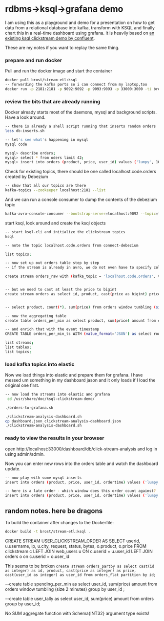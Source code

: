 # rdbms->ksql->grafana demo

I am using this as a playground and demo for a presentation on how to get data from a relational database into kafka, transform with KSQL and finally chart this in a real-time dashboard using grafana. It is heavily based on [an existing ksql clickstream demo by confluent](https://github.com/confluentinc/ksql/tree/v0.5/ksql-clickstream-demo#clickstream-analysis).

These are my notes if you want to replay the same thing.

### prepare and run docker
Pull and run the docker image and start the container

``` sh 
docker pull brost/stream-etl:ksql
-- forwarding the kafka ports so i can connect from my laptop,too
docker run -p 2181:2181 -p 9092:9092 -p 9093:9093 -p 33000:3000 -ti brost/stream-etl:ksql bash
```

### review the bits that are already running
Docker already starts most of the daemons, mysql and background scripts. Have a look around.

``` sh
-- there is already a shell script running that inserts random orders
less db-inserts.sh

-- let's see what's happening in mysql
mysql code

mysql> describe orders;
mysql> select * from oders limit 42;
mysql> insert into orders (product, price, user_id) values ('lumpy', 100, 42);
```

Check for existing topics, there should be one called localhost.code.orders created by Debezium

``` sh
-- show that all our topics are there
kafka-topics --zookeeper localhost:2181 --list
```

And we can run a console consumer to dump the contents of the debezium topic
``` sh
kafka-avro-console-consumer --bootstrap-server=localhost:9092 --topic=localhost.code.orders
```

start ksql, look around and create the ksql objects
``` sh
-- start ksql-cli and initialize the clickstream topics
ksql 

-- note the topic localhost.code.orders from connect-debezium

list topics;

-- now set up out orders table step by step
-- if the stream is already in avro, we do not even have to specify columns

create stream orders_raw with (kafka_topic = 'localhost.code.orders', value_format = 'AVRO', timestamp='ordertime');


-- but we need to cast at least the price to bigint
create stream orders as select id, product, cast(price as bigint) price, user_id, ordertime from orders_raw;


-- select product, count(*), sum(price) from orders window tumbling (size 15 seconds) group by product;

-- now the aggregating table
create table orders_per_min as select product, sum(price) amount from orders window hopping (size 60 seconds, advance by 15 seconds) group by product;

-- and enrich that with the event timestamp
CREATE TABLE orders_per_min_ts WITH (value_format='JSON') as select rowTime as event_ts, * from orders_per_min;

list streams;
list tables;
list topics;
```

### load kafka topics into elastic
Now we load things into elastic and prepare them for grafana. I have messed um something in my dashboard jason and it only loads if I load the original one first. 

``` sh
-- now load the streams into elastic and grafana
 cd /usr/share/doc/ksql-clickstream-demo/

./orders-to-grafana.sh

./clickstream-analysis-dashboard.sh
cp dashboard.json clickstream-analysis-dashboard.json
./clickstream-analysis-dashboard.sh
```

### ready to view the results in your browser

open http://localhost:33000/dashboard/db/click-stream-analysis and log in using admin/admin.

Now you can enter new rows into the orders table and watch the dashboard update.

``` sh
-- now play with some mysql inserts
insert into orders (product, price, user_id, ordertime) values ('lumpy', 500, 42, now());

-- here is a late order - which window does this order count against?
insert into orders (product, price, user_id, ordertime) values ('lumpy', 300, 42, date_sub(now(), interval 1 minute));
```

## random notes. here be dragons
To build the container after changes to the Dockerfile:

``` sh
docker build -t brost/stream-etl:ksql .
```

CREATE STREAM USER_CLICKSTREAM_ORDER AS SELECT userid, u.username, ip, u.city, request, status, bytes, o.product, o.price FROM clickstream c LEFT JOIN web_users u ON c.userid = u.user_id LEFT JOIN orders o on c.userid = o.user_id

This seems to be broken
```create stream orders_partby as select cast(id as integer) as id, product, cast(price as integer) as price, cast(user_id as integer) as user_id from orders_flat partition by id;```

--create table spending_per_min as select user_id, sum(price) amount from orders window tumbling (size 2 minutes) group by user_id ;

--create table user_tally as select user_id, sum(price) amount from orders group by user_id;

No SUM aggregate function with Schema{INT32}  argument type exists!
